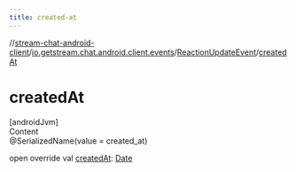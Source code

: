 ```yaml
---
title: created-at
---
```

//[stream-chat-android-client](../../../index.md)/[io.getstream.chat.android.client.events](../index.md)/[ReactionUpdateEvent](index.md)/[createdAt](createdAt.md)



# createdAt  
[androidJvm]  
Content  
@SerializedName(value = created_at)  
  
open override val [createdAt](createdAt.md): [Date](https://developer.android.com/reference/kotlin/java/util/Date.html)  



